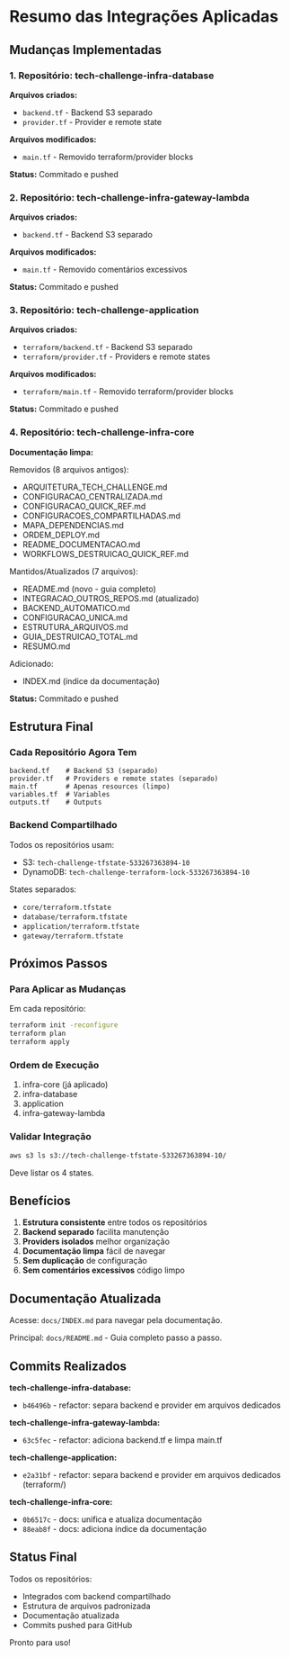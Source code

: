 # Resumo das Integrações Aplicadas

## Mudanças Implementadas

### 1. Repositório: tech-challenge-infra-database

**Arquivos criados:**
- `backend.tf` - Backend S3 separado
- `provider.tf` - Provider e remote state

**Arquivos modificados:**
- `main.tf` - Removido terraform/provider blocks

**Status:** Commitado e pushed

### 2. Repositório: tech-challenge-infra-gateway-lambda

**Arquivos criados:**
- `backend.tf` - Backend S3 separado

**Arquivos modificados:**
- `main.tf` - Removido comentários excessivos

**Status:** Commitado e pushed

### 3. Repositório: tech-challenge-application

**Arquivos criados:**
- `terraform/backend.tf` - Backend S3 separado
- `terraform/provider.tf` - Providers e remote states

**Arquivos modificados:**
- `terraform/main.tf` - Removido terraform/provider blocks

**Status:** Commitado e pushed

### 4. Repositório: tech-challenge-infra-core

**Documentação limpa:**

Removidos (8 arquivos antigos):
- ARQUITETURA_TECH_CHALLENGE.md
- CONFIGURACAO_CENTRALIZADA.md
- CONFIGURACAO_QUICK_REF.md
- CONFIGURACOES_COMPARTILHADAS.md
- MAPA_DEPENDENCIAS.md
- ORDEM_DEPLOY.md
- README_DOCUMENTACAO.md
- WORKFLOWS_DESTRUICAO_QUICK_REF.md

Mantidos/Atualizados (7 arquivos):
- README.md (novo - guia completo)
- INTEGRACAO_OUTROS_REPOS.md (atualizado)
- BACKEND_AUTOMATICO.md
- CONFIGURACAO_UNICA.md
- ESTRUTURA_ARQUIVOS.md
- GUIA_DESTRUICAO_TOTAL.md
- RESUMO.md

Adicionado:
- INDEX.md (índice da documentação)

**Status:** Commitado e pushed

## Estrutura Final

### Cada Repositório Agora Tem

```
backend.tf    # Backend S3 (separado)
provider.tf   # Providers e remote states (separado)
main.tf       # Apenas resources (limpo)
variables.tf  # Variables
outputs.tf    # Outputs
```

### Backend Compartilhado

Todos os repositórios usam:
- S3: `tech-challenge-tfstate-533267363894-10`
- DynamoDB: `tech-challenge-terraform-lock-533267363894-10`

States separados:
- `core/terraform.tfstate`
- `database/terraform.tfstate`
- `application/terraform.tfstate`
- `gateway/terraform.tfstate`

## Próximos Passos

### Para Aplicar as Mudanças

Em cada repositório:

```bash
terraform init -reconfigure
terraform plan
terraform apply
```

### Ordem de Execução

1. infra-core (já aplicado)
2. infra-database
3. application
4. infra-gateway-lambda

### Validar Integração

```bash
aws s3 ls s3://tech-challenge-tfstate-533267363894-10/
```

Deve listar os 4 states.

## Benefícios

1. **Estrutura consistente** entre todos os repositórios
2. **Backend separado** facilita manutenção
3. **Providers isolados** melhor organização
4. **Documentação limpa** fácil de navegar
5. **Sem duplicação** de configuração
6. **Sem comentários excessivos** código limpo

## Documentação Atualizada

Acesse: `docs/INDEX.md` para navegar pela documentação.

Principal: `docs/README.md` - Guia completo passo a passo.

## Commits Realizados

**tech-challenge-infra-database:**
- `b46496b` - refactor: separa backend e provider em arquivos dedicados

**tech-challenge-infra-gateway-lambda:**
- `63c5fec` - refactor: adiciona backend.tf e limpa main.tf

**tech-challenge-application:**
- `e2a31bf` - refactor: separa backend e provider em arquivos dedicados (terraform/)

**tech-challenge-infra-core:**
- `0b6517c` - docs: unifica e atualiza documentação
- `88eab8f` - docs: adiciona índice da documentação

## Status Final

Todos os repositórios:
- Integrados com backend compartilhado
- Estrutura de arquivos padronizada
- Documentação atualizada
- Commits pushed para GitHub

Pronto para uso!
